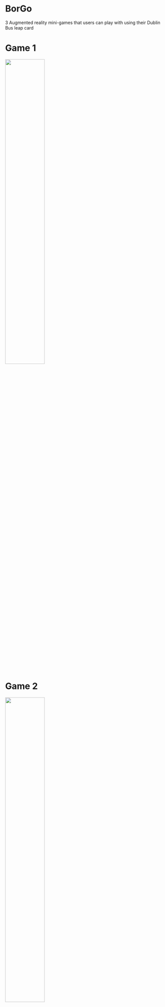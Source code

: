 # BorGo
3 Augmented reality mini-games that users can play with using their Dublin Bus leap card
# Game 1
<img src="https://trello-attachments.s3.amazonaws.com/5a67549acf2531206cb1923d/5a8d4816d54bd2d351f9d2e6/1379e5e638daa6b8eafc3b8c03a62795/WhatsApp_Image_2018-03-07_at_19.18.22.jpeg" height="50%" width="50%"></img>
# Game 2
<img src="https://trello-attachments.s3.amazonaws.com/5a67549acf2531206cb1923d/5aca70aa85ae4a469a9db2f3/c9548138ccb97525bb3b5dcbeb932144/Screenshot_20180408-204924.png" height="50%" width="50%"></img>
# Game 3
<img src="https://trello-attachments.s3.amazonaws.com/5a67549acf2531206cb1923d/5ad5b328708c09f1661eef19/fbf640e64f71bb4eb4eca2cfc5cdc692/Screenshot_20180417-093833.png" height="50%" width="50%"></img>
# Prize
<video src="https://trello-attachments.s3.amazonaws.com/5a67549acf2531206cb1923d/5a8d4816d54bd2d351f9d2e6/82b34131f9e5b51df1222d092e34c8a1/WhatsApp_Video_2018-03-07_at_19.24.01.mp4"></video>
